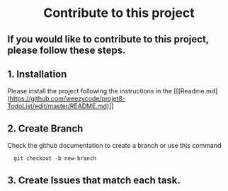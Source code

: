 <h1 align="center">
  Contribute to this project
</h1>

## If you would like to contribute to this project, please follow these steps.

## 1. Installation
Please install the project following the instructions in the [[[Readme.md] (https://github.com/weezycode/projet8-TodoList/edit/master/README.md)]]

## 2. Create Branch
Check the github documentation to create a branch or use this command

      git checkout -b new-branch
  
## 3. Create Issues that match each task.

